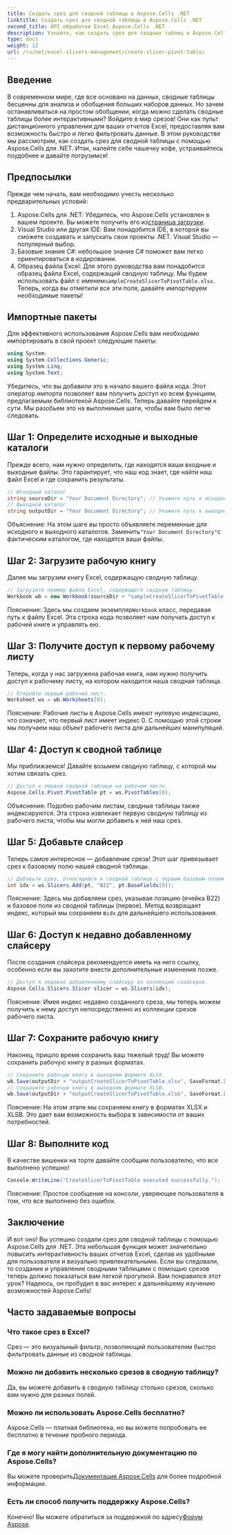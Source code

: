 ```yaml
---
title: Создать срез для сводной таблицы в Aspose.Cells .NET
linktitle: Создать срез для сводной таблицы в Aspose.Cells .NET
second_title: API обработки Excel Aspose.Cells .NET
description: Узнайте, как создать срез для сводных таблиц в Aspose.Cells .NET с помощью нашего пошагового руководства. Улучшите свои отчеты Excel.
type: docs
weight: 12
url: /ru/net/excel-slicers-management/create-slicer-pivot-table/
---
```

## Введение
В современном мире, где все основано на данных, сводные таблицы бесценны для анализа и обобщения больших наборов данных. Но зачем останавливаться на простом обобщении, когда можно сделать сводные таблицы более интерактивными? Войдите в мир срезов! Они как пульт дистанционного управления для ваших отчетов Excel, предоставляя вам возможность быстро и легко фильтровать данные. В этом руководстве мы рассмотрим, как создать срез для сводной таблицы с помощью Aspose.Cells для .NET. Итак, налейте себе чашечку кофе, устраивайтесь поудобнее и давайте погрузимся!
## Предпосылки
Прежде чем начать, вам необходимо учесть несколько предварительных условий:
1.  Aspose.Cells для .NET: Убедитесь, что Aspose.Cells установлен в вашем проекте. Вы можете получить его из[страница загрузки](https://releases.aspose.com/cells/net/).
2. Visual Studio или другая IDE: Вам понадобится IDE, в которой вы сможете создавать и запускать свои проекты .NET. Visual Studio — популярный выбор.
3. Базовые знания C#: небольшое знание C# поможет вам легко ориентироваться в кодировании.
4. Образец файла Excel: Для этого руководства вам понадобится образец файла Excel, содержащий сводную таблицу. Мы будем использовать файл с именем`sampleCreateSlicerToPivotTable.xlsx`.
Теперь, когда вы отметили все эти поля, давайте импортируем необходимые пакеты!
## Импортные пакеты
Для эффективного использования Aspose.Cells вам необходимо импортировать в свой проект следующие пакеты:
```csharp
using System;
using System.Collections.Generic;
using System.Linq;
using System.Text;
```
Убедитесь, что вы добавили это в начало вашего файла кода. Этот оператор импорта позволяет вам получить доступ ко всем функциям, предлагаемым библиотекой Aspose.Cells.
Теперь давайте перейдем к сути. Мы разобьем это на выполнимые шаги, чтобы вам было легче следовать. 
## Шаг 1: Определите исходные и выходные каталоги
Прежде всего, нам нужно определить, где находятся ваши входные и выходные файлы. Это гарантирует, что наш код знает, где найти наш файл Excel и где сохранить результаты.
```csharp
// Исходный каталог
string sourceDir = "Your Document Directory"; // Укажите путь к исходному каталогу
// Выходной каталог
string outputDir = "Your Document Directory"; // Укажите путь к выходному каталогу
```
 Объяснение: На этом шаге вы просто объявляете переменные для исходного и выходного каталогов. Заменить`"Your Document Directory"`с фактическим каталогом, где находятся ваши файлы.
## Шаг 2: Загрузите рабочую книгу
Далее мы загрузим книгу Excel, содержащую сводную таблицу. 
```csharp
// Загрузите пример файла Excel, содержащего сводную таблицу.
Workbook wb = new Workbook(sourceDir + "sampleCreateSlicerToPivotTable.xlsx");
```
 Пояснение: Здесь мы создаем экземпляр`Workbook` класс, передавая путь к файлу Excel. Эта строка кода позволяет нам получать доступ к рабочей книге и управлять ею.
## Шаг 3: Получите доступ к первому рабочему листу
Теперь, когда у нас загружена рабочая книга, нам нужно получить доступ к рабочему листу, на котором находится наша сводная таблица.
```csharp
// Откройте первый рабочий лист.
Worksheet ws = wb.Worksheets[0];
```
Пояснение: Рабочие листы в Aspose.Cells имеют нулевую индексацию, что означает, что первый лист имеет индекс 0. С помощью этой строки мы получаем наш объект рабочего листа для дальнейших манипуляций.
## Шаг 4: Доступ к сводной таблице
Мы приближаемся! Давайте возьмем сводную таблицу, с которой мы хотим связать срез.
```csharp
// Доступ к первой сводной таблице на рабочем листе.
Aspose.Cells.Pivot.PivotTable pt = ws.PivotTables[0];
```
Объяснение: Подобно рабочим листам, сводные таблицы также индексируются. Эта строка извлекает первую сводную таблицу из рабочего листа, чтобы мы могли добавить к ней наш срез.
## Шаг 5: Добавьте слайсер
Теперь самое интересное — добавление среза! Этот шаг привязывает срез к базовому полю нашей сводной таблицы.
```csharp
// Добавьте срез, относящийся к сводной таблице с первым базовым полем в ячейке B22.
int idx = ws.Slicers.Add(pt, "B22", pt.BaseFields[0]);
```
 Пояснение: Здесь мы добавляем срез, указывая позицию (ячейка B22) и базовое поле из сводной таблицы (первое). Метод возвращает индекс, который мы сохраняем в`idx` для дальнейшего использования.
## Шаг 6: Доступ к недавно добавленному слайсеру
После создания слайсера рекомендуется иметь на него ссылку, особенно если вы захотите внести дополнительные изменения позже.
```csharp
// Доступ к недавно добавленному слайсеру из коллекции слайсеров.
Aspose.Cells.Slicers.Slicer slicer = ws.Slicers[idx];
```
Пояснение: Имея индекс недавно созданного среза, мы теперь можем получить к нему доступ непосредственно из коллекции срезов рабочего листа.
## Шаг 7: Сохраните рабочую книгу
Наконец, пришло время сохранить ваш тяжелый труд! Вы можете сохранить рабочую книгу в разных форматах.
```csharp
// Сохраните рабочую книгу в выходном формате XLSX.
wb.Save(outputDir + "outputCreateSlicerToPivotTable.xlsx", SaveFormat.Xlsx);
// Сохраните рабочую книгу в выходном формате XLSB.
wb.Save(outputDir + "outputCreateSlicerToPivotTable.xlsb", SaveFormat.Xlsb);
```
Пояснение: На этом этапе мы сохраняем книгу в форматах XLSX и XLSB. Это дает вам возможность выбора в зависимости от ваших потребностей.
## Шаг 8: Выполните код
В качестве вишенки на торте давайте сообщим пользователю, что все выполнено успешно!
```csharp
Console.WriteLine("CreateSlicerToPivotTable executed successfully.");
```
Пояснение: Простое сообщение на консоли, уверяющее пользователя в том, что все выполнено без ошибок.
## Заключение
И вот оно! Вы успешно создали срез для сводной таблицы с помощью Aspose.Cells для .NET. Эта небольшая функция может значительно повысить интерактивность ваших отчетов Excel, сделав их удобными для пользователя и визуально привлекательными.
Если вы следовали, то создание и управление сводными таблицами с помощью срезов теперь должно показаться вам легкой прогулкой. Вам понравился этот урок? Надеюсь, он пробудил в вас интерес к дальнейшему изучению возможностей Aspose.Cells!
## Часто задаваемые вопросы
### Что такое срез в Excel?
Срез — это визуальный фильтр, позволяющий пользователям быстро фильтровать данные из сводной таблицы.
### Можно ли добавить несколько срезов в сводную таблицу?
Да, вы можете добавить в сводную таблицу столько срезов, сколько вам нужно для разных полей.
### Можно ли использовать Aspose.Cells бесплатно?
Aspose.Cells — платная библиотека, но вы можете попробовать ее бесплатно в течение пробного периода.
### Где я могу найти дополнительную документацию по Aspose.Cells?
 Вы можете проверить[Документация Aspose.Cells](https://reference.aspose.com/cells/net/) для более подробной информации.
### Есть ли способ получить поддержку Aspose.Cells?
 Конечно! Вы можете обратиться за поддержкой по адресу[Форум Aspose](https://forum.aspose.com/c/cells/9).